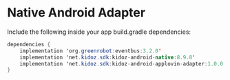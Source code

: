# Native Android Adapter

Include the following inside your app build.gradle dependencies:

```java
dependencies {
    implementation 'org.greenrobot:eventbus:3.2.0'
    implementation 'net.kidoz.sdk:kidoz-android-native:8.9.8'
    implementation 'net.kidoz.sdk:kidoz-android-applovin-adapter:1.0.0'
}
```
